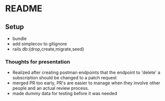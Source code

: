 # README

## Setup
- bundle 
- add simplecov to gitignore
- rails db:{drop,create,migrate,seed}

### Thoughts for presentation 
- Realized after creating postman endpoints that the endpoint to 'delete' a subscription should be changed to a patch request
- merged PR too early, PR's are easier to manage when they involve other people and an actual review process.
- made dummy data for testing before it was needed 